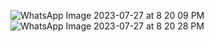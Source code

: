 
![WhatsApp Image 2023-07-27 at 8 20 09 PM](https://github.com/mv03/Taaza-Khabar/assets/73063610/ad333952-2650-47dc-ab2c-e0c662e5cd3e)
![WhatsApp Image 2023-07-27 at 8 20 28 PM](https://github.com/mv03/Taaza-Khabar/assets/73063610/f935b2a5-f919-4fe8-807f-858214382db8)
